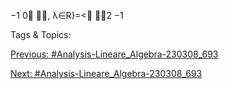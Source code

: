 −1
0
, λ∈R}=<
2
−1

   Tags & Topics:
   

[Previous: #Analysis-Lineare_Algebra-230308_693](Analysis-Lineare_Algebra-230308_693.md)

[Next: #Analysis-Lineare_Algebra-230308_693](Analysis-Lineare_Algebra-230308_693.md)